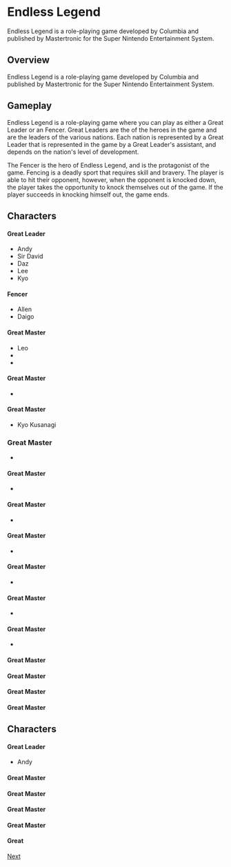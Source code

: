 # Endless Legend

Endless Legend is a role-playing game developed by Columbia and published by Mastertronic for the Super Nintendo Entertainment System.

## Overview

Endless Legend is a role-playing game developed by Columbia and published by Mastertronic for the Super Nintendo Entertainment System.

## Gameplay

Endless Legend is a role-playing game where you can play as either a Great Leader or an Fencer. Great Leaders are the of the heroes in the game and are the leaders of the various nations. Each nation is represented by a Great Leader that is represented in the game by a Great Leader's assistant, and depends on the nation's level of development.

The Fencer is the hero of Endless Legend, and is the protagonist of the game. Fencing is a deadly sport that requires skill and bravery. The player is able to hit their opponent, however, when the opponent is knocked down, the player takes the opportunity to knock themselves out of the game. If the player succeeds in knocking himself out, the game ends.

## Characters

#### Great Leader   

*   Andy
*   Sir David
*   Daz
*   Lee
*   Kyo

#### Fencer  

*   Allen
*   Daigo

#### Great Master  

*   Leo
*   
*    

#### Great Master  

*  

#### Great Master

*   Kyo Kusanagi

### Great Master

*     

#### Great Master

*    

#### Great Master

*     

#### Great Master  

*    

#### Great Master

*   

#### Great Master  

*    

#### Great Master  

*  

#### Great Master   

#### Great Master  

#### Great Master     

#### Great Master  

## Characters

#### Great Leader  

*   Andy

#### Great Master  

#### Great Master   

#### Great Master   

#### Great Master  

#### Great
[Next](174.md)